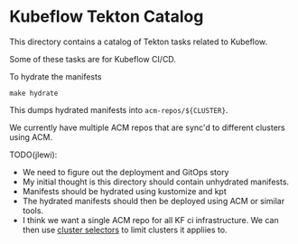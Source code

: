 # Kubeflow Tekton Catalog

This directory contains a catalog of Tekton tasks related to Kubeflow.

Some of these tasks are for Kubeflow CI/CD.

To hydrate the manifests

```
make hydrate
```

This dumps hydrated manifests into `acm-repos/${CLUSTER}`.

We currently have multiple ACM repos that are sync'd to different clusters using ACM.

TODO(jlewi):
 
  * We need to figure out the deployment and GitOps story
  * My initial thought is this directory should contain unhydrated manifests.
  * Manifests should be hydrated using kustomize and kpt 
  * The hydrated manifests should then be deployed using ACM or similar tools.
  * I think we want a single ACM repo for all KF ci infrastructure. We can then use
    [cluster selectors](https://cloud.google.com/anthos-config-management/docs/how-to/clusterselectors)
    to limit clusters it appliies to.